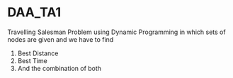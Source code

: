 # DAA_TA1
Travelling Salesman Problem using Dynamic Programming in which sets of nodes are given and we have to find 
1) Best Distance
2) Best Time
3) And the combination of both


